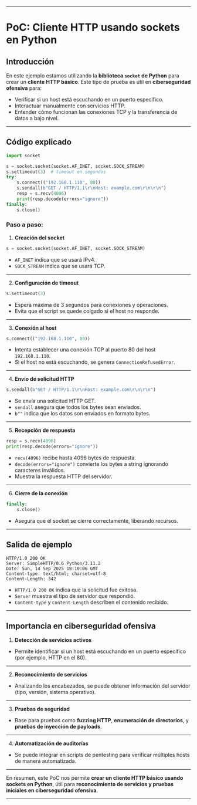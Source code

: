 
---

# PoC: Cliente HTTP usando sockets en Python

## Introducción

En este ejemplo estamos utilizando la **biblioteca `socket` de Python** para crear un **cliente HTTP básico**. Este tipo de prueba es útil en **ciberseguridad ofensiva** para:

* Verificar si un host está escuchando en un puerto específico.
* Interactuar manualmente con servicios HTTP.
* Entender cómo funcionan las conexiones TCP y la transferencia de datos a bajo nivel.

---

## Código explicado

```python
import socket

s = socket.socket(socket.AF_INET, socket.SOCK_STREAM)
s.settimeout(3)  # timeout en segundos
try:
    s.connect(("192.168.1.110", 80))
    s.sendall(b"GET / HTTP/1.1\r\nHost: example.com\r\n\r\n")
    resp = s.recv(4096)
    print(resp.decode(errors="ignore"))
finally:
    s.close()
```

### Paso a paso:

1. **Creación del socket**

```python
s = socket.socket(socket.AF_INET, socket.SOCK_STREAM)
```

* `AF_INET` indica que se usará IPv4.
* `SOCK_STREAM` indica que se usará TCP.

---

2. **Configuración de timeout**

```python
s.settimeout(3)
```

* Espera máxima de 3 segundos para conexiones y operaciones.
* Evita que el script se quede colgado si el host no responde.

---

3. **Conexión al host**

```python
s.connect(("192.168.1.110", 80))
```

* Intenta establecer una conexión TCP al puerto 80 del host `192.168.1.110`.
* Si el host no está escuchando, se genera `ConnectionRefusedError`.

---

4. **Envío de solicitud HTTP**

```python
s.sendall(b"GET / HTTP/1.1\r\nHost: example.com\r\n\r\n")
```

* Se envía una solicitud HTTP GET.
* `sendall` asegura que todos los bytes sean enviados.
* `b""` indica que los datos son enviados en formato bytes.

---

5. **Recepción de respuesta**

```python
resp = s.recv(4096)
print(resp.decode(errors="ignore"))
```

* `recv(4096)` recibe hasta 4096 bytes de respuesta.
* `decode(errors="ignore")` convierte los bytes a string ignorando caracteres inválidos.
* Muestra la respuesta HTTP del servidor.

---

6. **Cierre de la conexión**

```python
finally:
    s.close()
```

* Asegura que el socket se cierre correctamente, liberando recursos.

---

## Salida de ejemplo

```
HTTP/1.0 200 OK
Server: SimpleHTTP/0.6 Python/3.11.2
Date: Sun, 14 Sep 2025 18:10:06 GMT
Content-type: text/html; charset=utf-8
Content-Length: 342
```

* `HTTP/1.0 200 OK` indica que la solicitud fue exitosa.
* `Server` muestra el tipo de servidor que respondió.
* `Content-type` y `Content-Length` describen el contenido recibido.

---

## Importancia en ciberseguridad ofensiva

1. **Detección de servicios activos**

* Permite identificar si un host está escuchando en un puerto específico (por ejemplo, HTTP en el 80).

---

2. **Reconocimiento de servicios**

* Analizando los encabezados, se puede obtener información del servidor (tipo, versión, sistema operativo).

---

3. **Pruebas de seguridad**

* Base para pruebas como **fuzzing HTTP**, **enumeración de directorios**, y **pruebas de inyección de payloads**.

---

4. **Automatización de auditorías**

* Se puede integrar en scripts de pentesting para verificar múltiples hosts de manera automatizada.

---

En resumen, este PoC nos permite **crear un cliente HTTP básico usando sockets en Python**, útil para **reconocimiento de servicios y pruebas iniciales en ciberseguridad ofensiva**.

---

